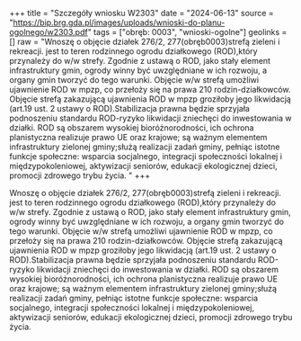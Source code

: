 +++
title = "Szczegóły wniosku W2303"
date = "2024-06-13"
source = "https://bip.brg.gda.pl/images/uploads/wnioski-do-planu-ogolnego/w2303.pdf"
tags = ["obręb: 0003", "wnioski-ogolne"]
geolinks = []
raw = "Wnoszę o objęcie działek 276/2, 277(obręb0003)strefą zieleni i rekreacji. jest to teren rodzinnego ogrodu działkowego (ROD),który przynależy do w/w strefy. Zgodnie z ustawą o ROD, jako stały element infrastruktury gmin, ogrody winny być uwzględniane w ich rozwoju, a organy gmin tworzyć do tego warunki. Objęcie w/w strefą umożliwi ujawnienie ROD w mpzp, co przełoży się na prawa 210 rodzin-działkowców. Objęcie strefą zakazującą ujawnienia ROD w mpzp groziłoby jego likwidacją (art.19 ust. 2 ustawy o ROD).Stabilizacja prawna będzie sprzyjała podnoszeniu standardu ROD-ryzyko likwidacji zniechęci do inwestowania w działki. ROD są obszarem wysokiej bioróżnorodności, ich ochrona planistyczna realizuje prawo UE oraz krajowe; są ważnym elementem infrastruktury zielonej gminy;służą realizacji zadań gminy, pełniąc istotne funkcje społeczne: wsparcia socjalnego, integracji społeczności lokalnej i międzypokoleniowej, aktywizacji seniorów, edukacji ekologicznej dzieci, promocji zdrowego trybu życia. "
+++

Wnoszę o objęcie działek 276/2, 277(obręb0003)strefą zieleni i rekreacji. jest to
teren rodzinnego ogrodu działkowego (ROD),który przynależy do w/w strefy. Zgodnie z ustawą o
ROD, jako stały element infrastruktury gmin, ogrody winny być uwzględniane w ich rozwoju, a
organy gmin tworzyć do tego warunki. Objęcie w/w strefą umożliwi ujawnienie ROD w mpzp, co
przełoży się na prawa 210 rodzin-działkowców. Objęcie strefą zakazującą ujawnienia ROD w
mpzp groziłoby jego likwidacją (art.19 ust. 2 ustawy o ROD).Stabilizacja prawna będzie sprzyjała
podnoszeniu standardu ROD-ryzyko likwidacji zniechęci do inwestowania w działki. ROD są
obszarem wysokiej bioróżnorodności, ich ochrona planistyczna realizuje prawo UE oraz krajowe;
są ważnym elementem infrastruktury zielonej gminy;służą realizacji zadań gminy, pełniąc
istotne funkcje społeczne: wsparcia socjalnego, integracji społeczności lokalnej i
międzypokoleniowej, aktywizacji seniorów, edukacji ekologicznej dzieci, promocji zdrowego
trybu życia.



